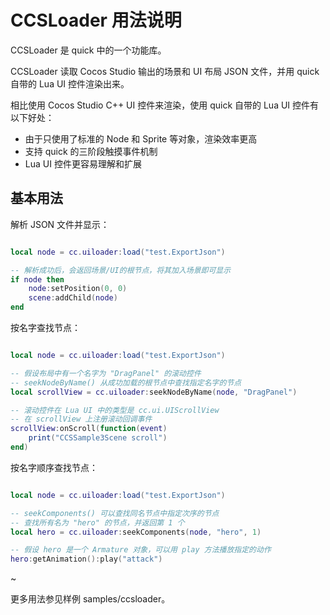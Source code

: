 

CCSLoader 用法说明
================

CCSLoader 是 quick 中的一个功能库。

CCSLoader 读取 Cocos Studio 输出的场景和 UI 布局 JSON 文件，并用 quick 自带的 Lua UI 控件渲染出来。

相比使用 Cocos Studio C++ UI 控件来渲染，使用 quick 自带的 Lua UI 控件有以下好处：

-   由于只使用了标准的 Node 和 Sprite 等对象，渲染效率更高
-   支持 quick 的三阶段触摸事件机制
-   Lua UI 控件更容易理解和扩展



## 基本用法

解析 JSON 文件并显示：

~~~lua

local node = cc.uiloader:load("test.ExportJson")

-- 解析成功后，会返回场景/UI的根节点，将其加入场景即可显示
if node then
    node:setPosition(0, 0)
    scene:addChild(node)
end

~~~



按名字查找节点：

~~~lua

local node = cc.uiloader:load("test.ExportJson")

-- 假设布局中有一个名字为 "DragPanel" 的滚动控件
-- seekNodeByName() 从成功加载的根节点中查找指定名字的节点
local scrollView = cc.uiloader:seekNodeByName(node, "DragPanel")

-- 滚动控件在 Lua UI 中的类型是 cc.ui.UIScrollView
-- 在 scrollView 上注册滚动回调事件
scrollView:onScroll(function(event)
    print("CCSSample3Scene scroll")
end)

~~~



按名字顺序查找节点：

~~~lua

local node = cc.uiloader:load("test.ExportJson")

-- seekComponents() 可以查找同名节点中指定次序的节点
-- 查找所有名为 "hero" 的节点，并返回第 1 个
local hero = cc.uiloader:seekComponents(node, "hero", 1)

-- 假设 hero 是一个 Armature 对象，可以用 play 方法播放指定的动作
hero:getAnimation():play("attack")

~~~

~

更多用法参见样例 samples/ccsloader。

